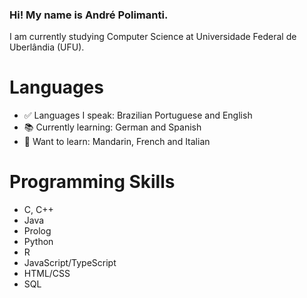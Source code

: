 ### Hi! My name is André Polimanti.

I am currently studying Computer Science at Universidade Federal de Uberlândia (UFU). 

# Languages
- ✅ Languages I speak: Brazilian Portuguese and English  
- 📚 Currently learning: German and Spanish  
- 🎯 Want to learn: Mandarin, French and Italian

# Programming Skills
- C, C++
- Java
- Prolog
- Python
- R
- JavaScript/TypeScript
- HTML/CSS
- SQL
